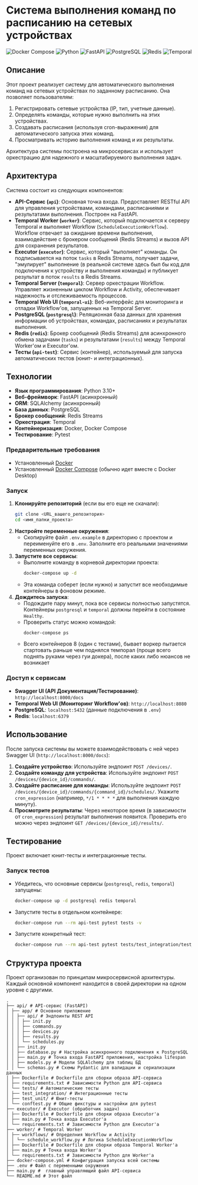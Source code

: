 # Система выполнения команд по расписанию на сетевых устройствах

![Docker Compose](https://img.shields.io/badge/docker--compose-up-blue) ![Python](https://img.shields.io/badge/python-3.10%2B-blue) ![FastAPI](https://img.shields.io/badge/FastAPI-0.100.0%2B-brightgreen) ![PostgreSQL](https://img.shields.io/badge/PostgreSQL-13-blue) ![Redis](https://img.shields.io/badge/Redis-7--alpine-red) ![Temporal](https://img.shields.io/badge/Temporal-latest-orange)

## Описание

Этот проект реализует систему для автоматического выполнения команд на сетевых устройствах по заданному расписанию. Она позволяет пользователям:

1.  Регистрировать сетевые устройства (IP, тип, учетные данные).
2.  Определять команды, которые нужно выполнить на этих устройствах.
3.  Создавать расписания (используя cron-выражения) для автоматического запуска этих команд.
4.  Просматривать историю выполнения команд и их результаты.

Архитектура системы построена на микросервисах и использует оркестрацию для надежного и масштабируемого выполнения задач.

## Архитектура

Система состоит из следующих компонентов:

*   **API-Сервис (`api`)**: Основная точка входа. Предоставляет RESTful API для управления устройствами, командами, расписаниями и результатами выполнения. Построен на FastAPI.
*   **Temporal Worker (`worker`)**: Сервис, который подключается к серверу Temporal и выполняет Workflow (`ScheduleExecutionWorkflow`). Workflow отвечает за ожидание времени выполнения, взаимодействие с брокером сообщений (Redis Streams) и вызов API для сохранения результатов.
*   **Executor (`executor`)**: Сервис, который "выполняет" команды. Он подписывается на поток `tasks` в Redis Streams, получает задачи, "эмулирует" выполнение (в реальной системе здесь был бы код для подключения к устройству и выполнения команды) и публикует результат в поток `results` в Redis Streams.
*   **Temporal Server (`temporal`)**: Сервер оркестрации Workflow. Управляет жизненным циклом Workflow и Activity, обеспечивает надежность и отслеживаемость процессов.
*   **Temporal Web UI (`temporal-ui`)**: Веб-интерфейс для мониторинга и отладки Workflow'ов, запущенных на Temporal Server.
*   **PostgreSQL (`postgresql`)**: Реляционная база данных для хранения информации об устройствах, командах, расписаниях и результатах выполнения.
*   **Redis (`redis`)**: Брокер сообщений (Redis Streams) для асинхронного обмена задачами (`tasks`) и результатами (`results`) между Temporal Worker'ом и Executor'ом.
*   **Тесты (`api-test`)**: Сервис (контейнер), используемый для запуска автоматических тестов (юнит- и интеграционных).

## Технологии

*   **Язык программирования**: Python 3.10+
*   **Веб-фреймворк**: FastAPI (асинхронный)
*   **ORM**: SQLAlchemy (асинхронный)
*   **База данных**: PostgreSQL
*   **Брокер сообщений**: Redis Streams
*   **Оркестрация**: Temporal
*   **Контейнеризация**: Docker, Docker Compose
*   **Тестирование**: Pytest


### Предварительные требования

*   Установленный [Docker](https://www.docker.com/products/docker-desktop/)
*   Установленный [Docker Compose](https://docs.docker.com/compose/install/) (обычно идет вместе с Docker Desktop)

### Запуск

1.  **Клонируйте репозиторий** (если вы его еще не скачали):
    ```bash
    git clone <URL_вашего_репозитория>
    cd <имя_папки_проекта>
    ```
2.  **Настройте переменные окружения**:
    *   Скопируйте файл `.env.example` в директорию с проектом и переименуйте его в `.env`. Заполните его реальными значениями переменных окружения.
3.  **Запустите все сервисы**:
    *   Выполните команду в корневой директории проекта:
        ```bash
        docker-compose up -d
        ```
    *   Эта команда соберет (если нужно) и запустит все необходимые контейнеры в фоновом режиме.
4.  **Дождитесь запуска**:
    *   Подождите пару минут, пока все сервисы полностью запустятся. Контейнеры `postgresql` и `temporal` должны перейти в состояние `Healthy`.
    *   Проверить статус можно командой:
        ```bash
        docker-compose ps
        ```
    *   Всего контейнеров 8 (один с тестами), бывает воркер пытается стартовать раньше чем поднялся темпорал (проще всего поднять руками через гуи докера), после каких либо нюансов не возникает
### Доступ к сервисам

*   **Swagger UI (API Документация/Тестирование)**: `http://localhost:8000/docs`
*   **Temporal Web UI (Мониторинг Workflow'ов)**: `http://localhost:8080`
*   **PostgreSQL**: `localhost:5432` (данные подключения в `.env`)
*   **Redis**: `localhost:6379`

## Использование

После запуска системы вы можете взаимодействовать с ней через Swagger UI (`http://localhost:8000/docs`):

1.  **Создайте устройство**: Используйте эндпоинт `POST /devices/`.
2.  **Создайте команду для устройства**: Используйте эндпоинт `POST /devices/{device_id}/commands/`.
3.  **Создайте расписание для команды**: Используйте эндпоинт `POST /devices/{device_id}/commands/{command_id}/schedules/`. Укажите `cron_expression` (например, `*/1 * * * *` для выполнения каждую минуту).
4.  **Просмотрите результаты**: Через некоторое время (в зависимости от `cron_expression`) результат выполнения появится. Проверить его можно через эндпоинт `GET /devices/{device_id}/results/`.

## Тестирование

Проект включает юнит-тесты и интеграционные тесты.

### Запуск тестов

*   Убедитесь, что основные сервисы (`postgresql`, `redis`, `temporal`) запущены:
    ```bash
    docker-compose up -d postgresql redis temporal
    ```
*   Запустите тесты в отдельном контейнере:
    ```bash
    docker-compose run --rm api-test pytest tests -v
    ```
*   Запустите конкретный тест:
    ```bash
    docker-compose run --rm api-test pytest tests/test_integration/test_full_flow.py::test_full_command_execution_flow -v
    ```

## Структура проекта
Проект организован по принципам микросервисной архитектуры. Каждый основной компонент находится в своей директории на одном уровне с другими.
   ```
.
├── api/ # API-сервис (FastAPI)
│ ├── app/ # Основное приложение
│ │ ├── api/ # Эндпоинты REST API
│ │ │ ├── init.py
│ │ │ ├── commands.py 
│ │ │ ├── devices.py
│ │ │ ├── results.py
│ │ │ └── schedules.py
│ │ ├── init.py
│ │ ├── database.py # Настройка асинхронного подключения к PostgreSQL
│ │ ├── main.py # Точка входа FastAPI приложения, настройка lifespan
│ │ ├── models.py # Модели SQLAlchemy для таблиц БД
│ │ └── schemas.py # Схемы Pydantic для валидации и сериализации данных
│ ├── Dockerfile # Dockerfile для сборки образа API-сервиса
│ ├── requirements.txt # Зависимости Python для API-сервиса
│ └── tests/ # Автоматические тесты
│ ├── test_integration/ # Интеграционные тесты
│ ├── test_unit/ # Юнит-тесты
│ └── conftest.py # Общие фикстуры и настройки для pytest
├── executor/ # Executor (обработчик задач)
│ ├── Dockerfile # Dockerfile для сборки образа Executor'а
│ ├── main.py # Точка входа Executor'а
│ └── requirements.txt # Зависимости Python для Executor'а
├── worker/ # Temporal Worker
│ ├── workflows/ # Определния Workflow и Activity
│ │ └── schedule_workflow.py # Логика ScheduleExecutionWorkflow
│ ├── Dockerfile # Dockerfile для сборки образа Temporal Worker'а
│ ├── main.py # Точка входа Worker'а
│ └── requirements.txt # Зависимости Python для Worker'а
├── docker-compose.yml # Конфигурация запуска всей системы
├── .env # Файл с переменными окружения
├── main.py #  главный управляющий файл API-сервиса
└── README.md # Этот файл

   ```